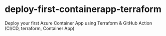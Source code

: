 # deploy-first-containerapp-terraform
Deploy your first Azure Container App using Terraform &amp; GitHub Action (CI/CD, terraform, Container App)
